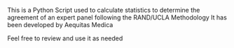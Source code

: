 This is a Python Script used to calculate statistics to determine the agreement of an expert panel following the RAND/UCLA Methodology
It has been developed by Aequitas Medica

Feel free to review and use it as needed
